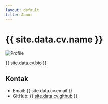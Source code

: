 ```yaml
---
layout: default
title: About
---
```


# {{ site.data.cv.name }}

<img src="{{ '/assets/img/profile.jpg' | relative_url }}" alt="Profile" class="profile">

{{ site.data.cv.bio }}

## Kontak
- Email: {{ site.data.cv.email }}
- GitHub: <a href="{{ site.data.cv.github }}">{{ site.data.cv.github }}</a>
